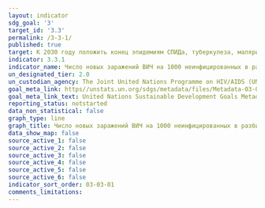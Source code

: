 ```yaml
---
layout: indicator
sdg_goal: '3'
target_id: '3.3'
permalink: /3-3-1/
published: true
target: К 2030 году положить конец эпидемиям СПИДа, туберкулеза, малярии и тропических болезней, которым не уделяется должного внимания, и обеспечить борьбу с гепатитом, заболеваниями, передаваемыми через воду, и другими инфекционными заболеваниями
indicator: 3.3.1
indicator_name: Число новых заражений ВИЧ на 1000 неинфицированных в разбивке по полу, возрасту и принадлежности к основным группам населения
un_designated_tier: 2.0
un_custodian_agency: The Joint United Nations Programme on HIV/AIDS (UNAIDS)
goal_meta_link: https//unstats.un.org/sdgs/metadata/files/Metadata-03-03-01.pdf
goal_meta_link_text: United Nations Sustainable Development Goals Metadata (PDF 372 KB)
reporting_status: notstarted
data_non_statistical: false
graph_type: line
graph_title: Число новых заражений ВИЧ на 1000 неинфицированных в разбивке по полу, возрасту и принадлежности к основным группам населения
data_show_map: false
source_active_1: false
source_active_2: false
source_active_3: false
source_active_4: false
source_active_5: false
source_active_6: false
indicator_sort_order: 03-03-01
comments_limitations: 
---
```

